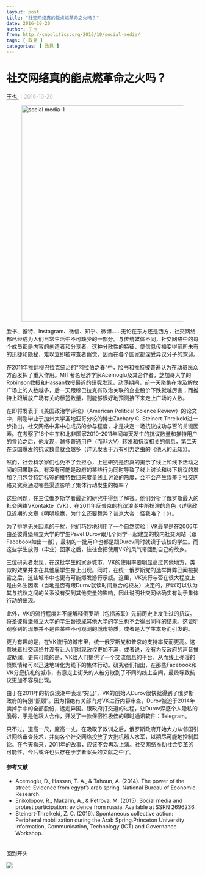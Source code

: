 ```yaml
---
layout: post
title: "社交网络真的能点燃革命之火吗？"
date: 2016-10-20
author: 王也
from: http://cnpolitics.org/2016/10/social-media/
tags: [ 政見 ]
categories: [ 政見 ]
---
```


<div class="post-block">
 <h1 class="post-head">
  社交网络真的能点燃革命之火吗？
 </h1>
 <p class="post-subhead">
 </p>
 <p class="post-tag">
 </p>
 <p class="post-author">
  <!--a href="http://cnpolitics.org/author/wangye/">王也</a-->
  <a href="http://cnpolitics.org/author/wangye/">
   王也
  </a>
  <span style="font-size:14px;color:#b9b9b9;">
   ｜2016-10-20
  </span>
 </p>
 <!--p class="post-lead">曾经很多人认为，社交网络将成为推动社会变革的利器。然而真实的研究表明，这种可能性，今后或许只存在于学者的案头文献中。</p-->
 <div class="post-body">
  <figure>
   <a href="http://cnpolitics.org/wp-content/uploads/2016/10/social-media-1.png">
    <img "="" alt="social media-1" class="alignnone size-thumbnail wp-image-10616" src="http://cnpolitics.org/wp-content/uploads/2016/10/social-media-1.png" width="566"/>
   </a>
   <figcaption>
   </figcaption>
  </figure>
  <p>
   脸书、推特、Instagram、微信、知乎、微博……无论在东方还是西方，社交网络都已经成为人们日常生活中不可缺少的一部分。与传统媒体不同，社交网络中的每个成员都是内容的创造者和分享者。这种分散性的特征，使信息传播变得前所未有的迅捷和隐秘，难以立即被审查者察觉，因而在各个国家都深受异议分子的欢迎。
  </p>
  <p>
   在2011年推翻穆巴拉克统治的“阿拉伯之春”中，脸书和推特被普遍认为在动员民众方面发挥了重大作用。MIT著名经济学家Acemoglu及其合作者，芝加哥大学的Robinson教授和Hassan教授最近的研究发现，动荡期间，前一天聚集在埃及解放广场上的人数越多，后一天跟穆巴拉克有政治关联的企业股价下跌就越厉害；而推特上跟解放广场有关的标签数量，则能够很好地预测接下来走上广场的人数。
  </p>
  <p>
   在即将发表于《美国政治学评论》（American Political Science Review）的论文中，刚刚毕业于加州大学圣地亚哥分校的博士Zachary C. Steinert-Threlkeld进一步指出，社交网络中非中心成员的参与程度，才是决定一场抗议成功与否的关键因素。在考察了16个中东和北非国家2010-2011年间每天发生的抗议数量和推特用户的言论之后，他发现，越多普通用户（而非大V）转发和抗议相关的信息，第二天在该国爆发的抗议数量就会越多（详见发表于万有引力之虫的《他人的无知》）。
  </p>
  <p>
   然而，社会科学家们也免不了会担心，上述研究是否真的揭示了线上和线下活动之间的因果联系。有没有可能是政府的某些行为同时导致了线上讨论和线下抗议的增加？用包含特定标签的推特数目来度量线上讨论的热度，会不会产生误差？社交网络又究竟通过哪些渠道影响了集体行动发生的概率？
  </p>
  <p>
   这些问题，在三位俄罗斯学者最近的研究中得到了解答。他们分析了俄罗斯最大的社交网络VKontakte（VK），在2011年反普京的抗议浪潮中所扮演的角色（详见政见近期的文章《明明稳赢，为什么还要舞弊？普京大帝：怪我咯？！》）。
  </p>
  <p>
   为了排除无关因素的干扰，他们巧妙地利用了一个自然实验：VK最早是在2006年由圣彼得堡州立大学的学生Pavel Durov跟几个同学一起建立的校内社交网站（跟Facebook如出一辙），最初的一批用户也都是跟Durov同时就读于该校的学生。而这些学生放假（毕业）回家之后，往往会把使用VK的风气带回到自己的故乡。
  </p>
  <p>
   三位研究者发现，在这批学生的家乡城市，VK的使用率要明显高过其他地方，类似的效果并未在其他届学生身上出现。同时，在统一俄罗斯党的选举舞弊丑闻被揭露之后，这些城市中也更有可能爆发游行示威。这里，VK流行与否在很大程度上是由外生因素（当地是否有跟Durov就读时间重合的校友）决定的，所以可以认为其与抗议之间的关系没有受到其他变量的影响，因此说明社交网络确实有助于集体行动的出现。
  </p>
  <p>
   此外，VK的流行程度并不能解释俄罗斯（包括苏联）先前历史上发生过的抗议。将圣彼得堡州立大学的学生替换成其他大学的学生也不会得出同样的结果。这证明观察到的现象并不是由某些不可观测的城市特质，或者是大学生本身而引发的。
  </p>
  <p>
   更为有趣的是，在VK流行的城市里，统一俄罗斯党和普京的支持率反而更高。这意味着社交网络并没有让人们对现政权更加不满，或者说，没有为反政府的声音推波助澜。更有可能的是，VK给人们提供了一个交流信息的平台，从而线上弥漫的愤慨情绪可以迅速地转化为线下的集体行动。研究者们指出，在那些Facebook和VK分庭抗礼的城市，有意走上街头的人被分散到了不同的线上空间，最终导致抗议更加不容易出现。
  </p>
  <p>
   由于在2011年的抗议浪潮中表现“突出”，VK的创始人Durov很快就得到了俄罗斯政府的特别“照顾”。因为拒绝有关部门对VK进行内容审查，Durov被迫于2014年卖掉手中的全部股份，远走异国。跟政府打交道的过程，让Durov深感个人隐私的脆弱，于是他跟人合作，开发了一款保密性极佳的即时通讯软件：Telegram。
  </p>
  <p>
   只不过，道高一尺，魔高一丈。在吸取了教训之后，俄罗斯政府开始大力从邻国引进网络审查技术，并向各个社交网络投放了大批机器人水军，以期尽可能地控制舆论。在今天看来，2011年的故事，应该不会再次上演。社交网络推动社会变革的可能性，今后或许也只存在于学者案头的文献之中了。
  </p>
  <div class="post-endnote">
   <h4>
    参考文献
   </h4>
   <ul>
    <li>
     Acemoglu, D., Hassan, T. A., &amp; Tahoun, A. (2014). The power of the street: Evidence from egypt’s arab spring. National Bureau of Economic Research.
    </li>
    <li>
     Enikolopov, R., Makarin, A., &amp; Petrova, M. (2015). Social media and protest participation: evidence from russia. Available at SSRN 2696236.
    </li>
    <li>
     Steinert-Threlkeld, Z. C. (2016). Spontaneous collective action: Peripheral mobilization during the Arab Spring.Princeton University Information, Communication, Technology (ICT) and Governance Workshop.
    </li>
   </ul>
  </div>
  <!-- icon list -->
  <!--/div-->
  <!-- social box -->
  <div class="post-end-button back-to-top">
   <p style="padding-top:20px;">
    回到开头
   </p>
  </div>
  <div id="display_bar">
   <img src="http://cnpolitics.org/wp-content/themes/CNPolitics/images/shadow-post-end.png"/>
  </div>
 </div>
 <!-- post-block end -->
</div>

